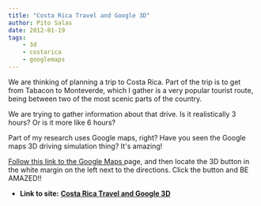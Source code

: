 ```yaml
---
title: "Costa Rica Travel and Google 3D"
author: Pito Salas
date: 2012-01-19
tags:
    - 3d
    - costarica
    - googlemaps
---
```


We are thinking of planning a trip to Costa Rica. Part of the trip is to get
from Tabacon to Monteverde, which I gather is a very popular tourist route,
being between two of the most scenic parts of the country.

We are trying to gather information about that drive. Is it realistically 3
hours? Or is it more like 6 hours?

Part of my research uses Google maps, right? Have you seen the Google maps 3D
driving simulation thing? It's amazing!

[Follow this link to the Google Maps ](<http://g.co/maps/qpq4d>)page, and then
locate the 3D button in the white margin on the left next to the directions.
Click the button and BE AMAZED!!


* **Link to site:** **[Costa Rica Travel and Google 3D](None)**
